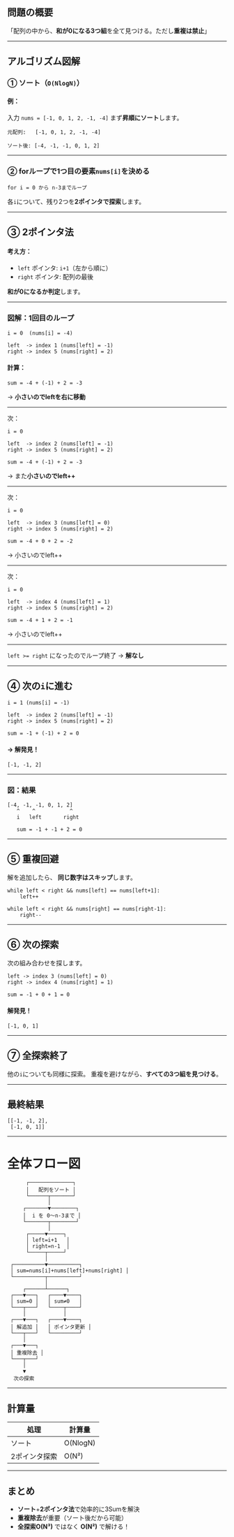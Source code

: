 
## **問題の概要**

「配列の中から、**和が0になる3つ組**を全て見つける。ただし**重複は禁止**」

---

## **アルゴリズム図解**

### ① ソート（`O(NlogN)`）

#### 例：

入力 `nums = [-1, 0, 1, 2, -1, -4]`
まず**昇順にソート**します。

```
元配列:   [-1, 0, 1, 2, -1, -4]

ソート後: [-4, -1, -1, 0, 1, 2]
```

---

### ② forループで1つ目の要素`nums[i]`を決める

```
for i = 0 から n-3までループ
```

各`i`について、残り2つを**2ポインタで探索**します。

---

## **③ 2ポインタ法**

#### 考え方：

* `left` ポインタ: `i+1`（左から順に）
* `right` ポインタ: 配列の最後

**和が0になるか判定**します。

---

### **図解：1回目のループ**

```
i = 0  (nums[i] = -4)

left  -> index 1 (nums[left] = -1)
right -> index 5 (nums[right] = 2)
```

#### 計算：

```
sum = -4 + (-1) + 2 = -3
```

→ **小さいのでleftを右に移動**

---

次：

```
i = 0

left  -> index 2 (nums[left] = -1)
right -> index 5 (nums[right] = 2)

sum = -4 + (-1) + 2 = -3
```

→ また**小さいのでleft++**

---

次：

```
i = 0

left  -> index 3 (nums[left] = 0)
right -> index 5 (nums[right] = 2)

sum = -4 + 0 + 2 = -2
```

→ 小さいのでleft++

---

次：

```
i = 0

left  -> index 4 (nums[left] = 1)
right -> index 5 (nums[right] = 2)

sum = -4 + 1 + 2 = -1
```

→ 小さいのでleft++

---

`left >= right` になったのでループ終了
→ **解なし**

---

## **④ 次の`i`に進む**

```
i = 1 (nums[i] = -1)

left  -> index 2 (nums[left] = -1)
right -> index 5 (nums[right] = 2)

sum = -1 + (-1) + 2 = 0
```

#### → 解発見！

```
[-1, -1, 2]
```

---

### **図：結果**

```
[-4, -1, -1, 0, 1, 2]
   ^    ^           ^
   i   left       right

   sum = -1 + -1 + 2 = 0
```

---

## **⑤ 重複回避**

解を追加したら、
**同じ数字はスキップ**します。

```
while left < right && nums[left] == nums[left+1]:
    left++

while left < right && nums[right] == nums[right-1]:
    right--
```

---

## **⑥ 次の探索**

次の組み合わせを探します。

```
left -> index 3 (nums[left] = 0)
right -> index 4 (nums[right] = 1)

sum = -1 + 0 + 1 = 0
```

#### 解発見！

```
[-1, 0, 1]
```

---

## **⑦ 全探索終了**

他の`i`についても同様に探索。
重複を避けながら、**すべての3つ組を見つける**。

---

## **最終結果**

```
[[-1, -1, 2],
 [-1, 0, 1]]
```

---

# **全体フロー図**

```plaintext
      ┌──────────────┐
      │   配列をソート │
      └──────┬───────┘
             │
     ┌───────▼────────┐
     │  i を 0～n-3まで │
     └───────┬────────┘
             │
      ┌─────▼─────┐
      │ left=i+1   │
      │ right=n-1  │
      └─────┬─────┘
            │
 ┌──────────▼──────────┐
 │ sum=nums[i]+nums[left]+nums[right] │
 └──────────┬──────────┘
            │
     ┌──────┴──────┐
 ┌───▼───┐   ┌────▼────┐
 │ sum=0 │   │ sum≠0   │
 └───┬───┘   └────┬────┘
     │            │
 ┌───▼───┐   ┌────▼────┐
 │ 解追加 │   │ ポインタ更新 │
 └───┬───┘   └─────────┘
     │
 ┌───▼───┐
 │ 重複除去 │
 └───┬───┘
     │
     ▼
  次の探索
```

---

## **計算量**

| 処理      | 計算量      |
| ------- | -------- |
| ソート     | O(NlogN) |
| 2ポインタ探索 | O(N²)    |

---

## **まとめ**

* **ソート**+**2ポインタ法**で効率的に3Sumを解決
* **重複除去**が重要（ソート後だから可能）
* **全探索O(N³)** ではなく **O(N²)** で解ける！

